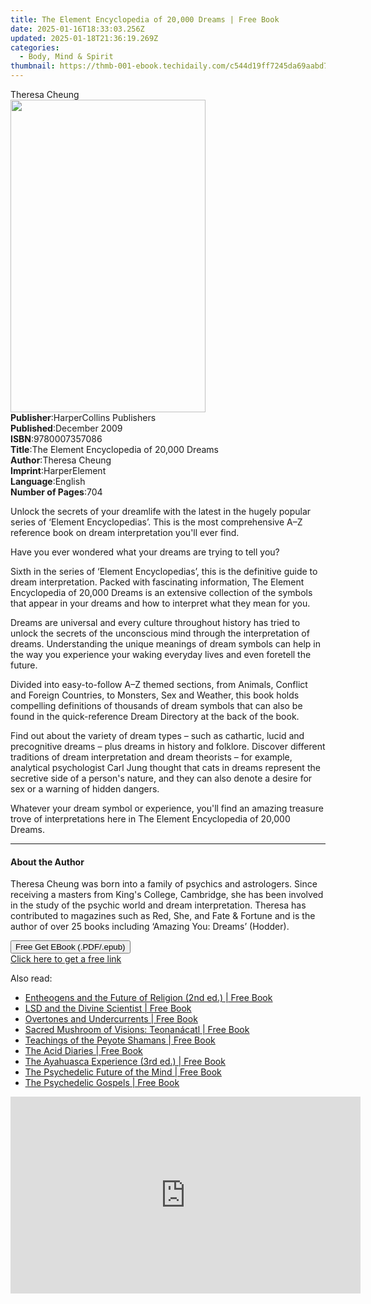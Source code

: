 ```yaml
---
title: The Element Encyclopedia of 20,000 Dreams | Free Book
date: 2025-01-16T18:33:03.256Z
updated: 2025-01-18T21:36:19.269Z
categories:
  - Body, Mind & Spirit
thumbnail: https://thmb-001-ebook.techidaily.com/c544d19ff7245da69aabd72be8460899c5c6580c670f25cdc3f8977a22848851.jpg
---
```

<main id="book-container">
  <div class="flex flex-col">
    <div class="book-brief flex-1 py-6 px-4 sm:p-6 md:py-10 md:px-8">
      <!-- brief-->
      <div class="book-brief-main">Theresa Cheung</div>
    </div>
    <div
      class="book-meta-info flex-1 grid gap-4 col-start-1 col-end-3 row-start-1 sm:mb-6 sm:grid-cols-4 lg:gap-6 lg:col-start-2 lg:row-end-6 lg:row-span-6 lg:mb-0"
    >
      <div
        class="book-meta-info-left place-content-center mt-4 p-4 text-sm leading-6 col-start-2 col-span-2 dark:text-slate-400"
      >
        <img
          class="w-full h-500 object-cover rounded-lg sm:h-255 sm:col-span-2 lg:col-span-full"
          src="https://img-001-ebook.techidaily.com/b46bcd54db1a29d80b6e556b0e2cd10c0bf77fd4cecc023d255dc07ba2986c41.jpg"
          alt=""
          width="312"
          height="500"
        />
      </div>
      <div
        class="book-meta-info-right mt-2 col-start-1 row-start-2 col-span-3 self-center"
      >
        <!-- meta data  -->
        <div class="flex flex-col px-4 md:px-8">
          <div class="flex-1">
            <strong>Publisher</strong>:<span class="px-2"
              >HarperCollins Publishers</span
            >
          </div>
          <div class="flex-1">
            <strong>Published</strong>:<span class="px-2">December 2009</span>
          </div>
          <div class="flex-1">
            <strong>ISBN</strong>:<span class="px-2">9780007357086</span>
          </div>
          <div class="flex-1">
            <strong>Title</strong>:<span class="px-2"
              >The Element Encyclopedia of 20,000 Dreams</span
            >
          </div>
          <div class="flex-1">
            <strong>Author</strong>:<span class="px-2">Theresa Cheung</span>
          </div>
          <div class="flex-1">
            <strong>Imprint</strong>:<span class="px-2">HarperElement</span>
          </div>
          <div class="flex-1">
            <strong>Language</strong>:<span class="px-2">English</span>
          </div>
          <div class="flex-1">
            <strong>Number of Pages</strong>:<span class="px-2">704</span>
          </div>
        </div>
      </div>
    </div>
    <div class="book-description flex-1 py-6 px-4 sm:p-6 md:py-10 md:px-8">
      <div class="book-description-main">
        <div accordion-content="" id="description">
          <p>
            Unlock the secrets of your dreamlife with the latest in the hugely
            popular series of ‘Element Encyclopedias’. This is the most
            comprehensive A–Z reference book on dream interpretation you'll ever
            find.
          </p>
          <p>Have you ever wondered what your dreams are trying to tell you?</p>
          <p>
            Sixth in the series of ‘Element Encyclopedias’, this is the
            definitive guide to dream interpretation. Packed with fascinating
            information, The Element Encyclopedia of 20,000 Dreams is an
            extensive collection of the symbols that appear in your dreams and
            how to interpret what they mean for you.
          </p>
          <p>
            Dreams are universal and every culture throughout history has tried
            to unlock the secrets of the unconscious mind through the
            interpretation of dreams. Understanding the unique meanings of dream
            symbols can help in the way you experience your waking everyday
            lives and even foretell the future.
          </p>
          <p>
            Divided into easy-to-follow A–Z themed sections, from Animals,
            Conflict and Foreign Countries, to Monsters, Sex and Weather, this
            book holds compelling definitions of thousands of dream symbols that
            can also be found in the quick-reference Dream Directory at the back
            of the book.
          </p>
          <p>
            Find out about the variety of dream types – such as cathartic, lucid
            and precognitive dreams – plus dreams in history and folklore.
            Discover different traditions of dream interpretation and dream
            theorists – for example, analytical psychologist Carl Jung thought
            that cats in dreams represent the secretive side of a person's
            nature, and they can also denote a desire for sex or a warning of
            hidden dangers.
          </p>
          <p>
            Whatever your dream symbol or experience, you'll find an amazing
            treasure trove of interpretations here in The Element Encyclopedia
            of 20,000 Dreams.
          </p>
        </div>
        <div class="accordion-fader"></div>
      </div>
    </div>
    <div class="book-excerpts flex-1 py-6 px-4 sm:p-6 md:py-10 md:px-8">
      <!-- excerpts-->
      <div class="book-excerpts-main">
        <hr />
        <h4 class="placeholder placeholder-heading">
          <span>About the Author</span>
        </h4>
        <p></p>
        <p>
          Theresa Cheung was born into a family of psychics and astrologers.
          Since receiving a masters from King's College, Cambridge, she has been
          involved in the study of the psychic world and dream interpretation.
          Theresa has contributed to magazines such as Red, She, and Fate &amp;
          Fortune and is the author of over 25 books including ‘Amazing You:
          Dreams’ (Hodder).
        </p>
        <p></p>
      </div>
    </div>
    <div
      class="book-about-author flex-1 py-6 px-4 sm:p-6 md:py-10 md:px-8"
    ></div>
    <div class="book-free-get flex-1 py-6 px-4 sm:p-6 md:py-10 md:px-8">
      <button
        id="btn-free-get"
        class="bg-blue-500 hover:bg-blue-700 text-white font-bold py-2 px-4 rounded"
      >
        Free Get EBook (.PDF/.epub)
      </button>
      <div id="countdown-display" class="px-2 text-lg mt-2"></div>
      <a
        id="free-link"
        class="hidden bg-blue-500 hover:bg-blue-700 text-white font-bold py-2 px-4 rounded"
        href="https://www.ebooks.com/en-us/book/2209197/the-element-encyclopedia-of-20-000-dreams/theresa-cheung/"
        target="_blank"
        >Click here to get a free link</a
      >
    </div>
    <script>
      let countdownTime = 0;
      let countdownInterval = null;
      document
        .getElementById('btn-free-get')
        .addEventListener('click', startCountdown);
      function startCountdown() {
        countdownTime = new Date().getTime() + 60000 * 3;
        countdownInterval = setInterval(updateCountdown, 1000);
        document.getElementById('btn-free-get').disabled = true;
        document
          .getElementById('btn-free-get')
          .classList.add('bg-gray-500', 'cursor-not-allowed');
      }
      function updateCountdown() {
        let currentTime = new Date().getTime();
        let timeLeft = countdownTime - currentTime;
        let secondsLeft = Math.floor(timeLeft / 1000);
        document.getElementById('countdown-display').innerHTML =
          `Remaining time: ${secondsLeft} seconds.`;
        if (secondsLeft <= 0) {
          clearInterval(countdownInterval);
          document.getElementById('btn-free-get').classList.add('hidden');
          document.getElementById('free-link').classList.remove('hidden');
          document.getElementById('countdown-display').innerHTML = '';
        }
      }
    </script>
  </div>
</main>

<ins class="adsbygoogle"
      style="display:block"
      data-ad-client="ca-pub-7571918770474297"
      data-ad-slot="8358498916"
      data-ad-format="auto"
      data-full-width-responsive="true"></ins>
    

<span class="atpl-alsoreadstyle">Also read:</span>
<div><ul>
<li><a href="https://novels-ebooks.techidaily.com/95783080-9781594777974-entheogens-and-the-future-of-religion-2nd-ed/"><u>Entheogens and the Future of Religion (2nd ed.) | Free Book</u></a></li>
<li><a href="https://novels-ebooks.techidaily.com/95783085-9781620551400-lsd-and-the-divine-scientist/"><u>LSD and the Divine Scientist | Free Book</u></a></li>
<li><a href="https://novels-ebooks.techidaily.com/95783083-9781620556900-overtones-and-undercurrents/"><u>Overtones and Undercurrents | Free Book</u></a></li>
<li><a href="https://novels-ebooks.techidaily.com/95783074-9781594776281-sacred-mushroom-of-visions-teonanacatl/"><u>Sacred Mushroom of Visions: Teonanácatl | Free Book</u></a></li>
<li><a href="https://novels-ebooks.techidaily.com/95783088-9781620554623-teachings-of-the-peyote-shamans/"><u>Teachings of the Peyote Shamans | Free Book</u></a></li>
<li><a href="https://novels-ebooks.techidaily.com/95783076-9781594778889-the-acid-diaries/"><u>The Acid Diaries | Free Book</u></a></li>
<li><a href="https://novels-ebooks.techidaily.com/95783081-9781620552636-the-ayahuasca-experience-3rd-ed/"><u>The Ayahuasca Experience (3rd ed.) | Free Book</u></a></li>
<li><a href="https://novels-ebooks.techidaily.com/95783078-9781594775024-the-psychedelic-future-of-the-mind/"><u>The Psychedelic Future of the Mind | Free Book</u></a></li>
<li><a href="https://novels-ebooks.techidaily.com/95783079-9781620555033-the-psychedelic-gospels/"><u>The Psychedelic Gospels | Free Book</u></a></li>
</ul></div>

<!-- affiliate ads begin -->
<iframe width="560" height="315" src="https://www.youtube.com/embed/ME5-sAQJVE4?si=ZfcvJSnhQevWtjI0" title="YouTube video player" frameborder="0" allow="accelerometer; autoplay; clipboard-write; encrypted-media; gyroscope; picture-in-picture; web-share" referrerpolicy="strict-origin-when-cross-origin" allowfullscreen></iframe>
<!-- affiliate ads end -->

